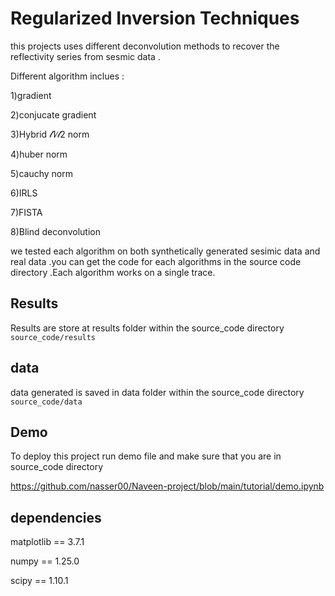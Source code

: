 
# Regularized  Inversion Techniques

this projects uses different deconvolution methods to  recover the reflectivity series from sesmic data .

Different algorithm inclues :

1)gradient 

2)conjucate gradient

3)Hybrid 𝓁1∕𝓁2 norm

4)huber norm

5)cauchy norm 

6)IRLS

7)FISTA

8)Blind deconvolution 

we tested each algorithm  on  both synthetically  generated sesimic data and real data .you  can get the code for each algorithms  in the source code directory .Each algorithm works on a single trace.


## Results
Results are store at results folder within the source_code  directory
`source_code/results`
## data
data generated is saved in data  folder within the source_code  directory 
 `source_code/data`
## Demo
To deploy this project run demo file and make sure that you are in source_code directory

https://github.com/nasser00/Naveen-project/blob/main/tutorial/demo.ipynb


## dependencies 
matplotlib      ==          3.7.1

numpy           ==          1.25.0

scipy           ==          1.10.1
